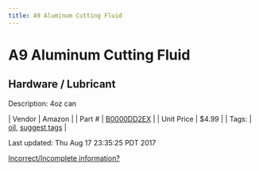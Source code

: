 ```yaml
---
title: A9 Aluminum Cutting Fluid
---
```


# A9 Aluminum Cutting Fluid
## Hardware / Lubricant
Description: 	4oz can 

| Vendor | Amazon | 
| Part # | [B0000DD2EX](https://www.amazon.com/A9-04z-Aluminum-Cutting-Fluid/dp/B0000DD2EX) | 
| Unit Price | $4.99 | 
| Tags: | [oil](https://jgermita.github.io/frc-parts/search/?q=oil), [suggest tags](https://docs.google.com/forms/d/e/1FAIpQLSeWyY8v3RgOty-MyWmh9U0iivNYN_molChYyS-0U-o-kOAv_g/viewform) | 

Last updated: Thu Aug 17 23:35:25 PDT 2017

 [Incorrect/Incomplete information?](https://docs.google.com/forms/d/e/1FAIpQLSeWyY8v3RgOty-MyWmh9U0iivNYN_molChYyS-0U-o-kOAv_g/viewform)